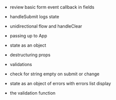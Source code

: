 * review basic form event callback in fields 
* handleSubmit logs state 
* unidirectional flow and handleClear
* passing up to App

* state as an object
* destructuring props

* validations
* check for string empty on submit or change 
* state as an object of errors with errors list display
* the validation function 